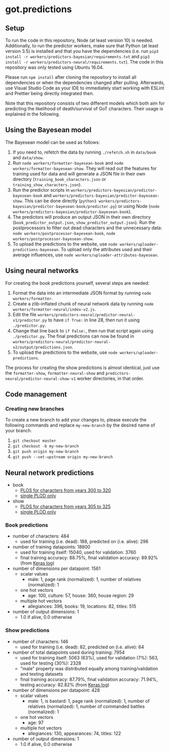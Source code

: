 # got.predictions

## Setup

To run the code in this repository, Node (at least version 10) is needed. Additionally, to run the predictor workers, make sure that Python (at least version 3.5) is installed and that you have the dependencies (i.e. run `pip3 install -r workers/predictors-bayesian/requirements.txt` and `pip3 install -r workers/predictors-neural/requirements.txt`). The code in this repository was only tested using Ubuntu 16.04.

Please run `npm install` after cloning the repository to install all dependencies or when the dependencies changed after pulling. Afterwards, use Visual Studio Code as your IDE to immediately start working with ESLint and Prettier being directly integrated then.

Note that this repository consists of two different models which both aim for predicting the likelihood of death/survival of GoT characters. Their usage is explained in the following.

## Using the Bayesean model

The Bayesean model can be used as follows:

1. If you need to, refetch the data by running `./refetch.sh` in `data/book` and `data/show`.
2. Run `node workers/formatter-bayesean-book` and `node workers/formatter-bayesean-show`. They will read out the features for training used for data and will generate a JSON file in their own directory (`training_book_characters.json` or `training_show_characters.json`).
3. Run the predictor scripts in `workers/predictors-bayesian/predictor-bayesean-book` and `workers/predictors-bayesian/predictor-bayesean-show`. This can be done directly (`python3 workers/predictors-bayesian/predictor-bayesean-book/predictor.py`) or using Node (`node workers/predictors-bayesian/predictor-bayesean-book`).
4. The predictors will produce an output JSON in their own directory (`book_predictor_output.json`, `show_predictor_output.json`). Run the postprocessors to filter out dead characters and the unnecessary data: `node workers/postprocessor-bayesean-book`, `node workers/postprocessor-bayesean-show`.
5. To upload the predictions to the website, use `node workers/uploader-predictions-bayesean`. To upload only the attributes used and their average influences, use `node workers/uploader-attributes-bayesean`.

## Using neural networks

For creating the book predictions yourself, several steps are needed:

1. Format the data into an intermediate JSON format by running `node workers/formatter`.
2. Create a zlib-inflated chunk of neural network data by running `node workers/formatter-neural/index-v2.js`.
3. Edit the file `workers/predictors-neural/predictor-neural-v1/predictor.py` to have `if True:` in line 28, then run it using `./predictor.py`.
4. Change that line back to `if False:`, then run that script again using `./predictor.py`. The final predictions can now be found in `workers/predictors-neural/predictor-neural-v2/output/predictions.json`.
5. To upload the predictions to the website, use `node workers/uploader-predictions`.

The process for creating the show predictions is almost identical, just use the `formatter-show`, `formatter-neural-show` and `predictors-neural/predictor-neural-show-v1` worker directories, in that order.

## Code management

### Creating new branches

To create a new branch to add your changes to, please execute the following commands and replace `my-new-branch` by the desired name of your branch.

1. `git checkout master`
2. `git checkout -b my-new-branch`
3. `git push origin my-new-branch`
4. `git push --set-upstream origin my-new-branch`

## Neural network predictions

- book
  - [PLOS for characters from years 300 to 320](workers/predictors-neural/predictor-neural-v2/output/predictions.json)
  - [single PLOD only](workers/predictors-neural/predictor-neural-v2/output/predictions-plod.json)
- show
  - [PLOS for characters from years 305 to 325](workers/predictors-neural/predictor-neural-show-v1/output/predictions.json)
  - [single PLOD only](workers/predictors-neural/predictor-neural-show-v1/output/predictions-plod.json)

### Book predictions

- number of characters: 484
  - used for training (i.e. dead): 188, predicted on (i.e. alive): 296
- number of training datapoints: 18800
  - used for training itself: 15040, used for validation: 3760
  - final training accuracy: 88.75%, final validation accuracy: 89.92% (from [Keras log](workers/predictors-neural/predictor-neural-v2/models/keras-log))
- number of dimensions per datapoint: 1561
  - scalar values
    - male: 1, page rank (normalized): 1, number of relatives (normalized): 1
  - one hot vectors
    - age: 100, culture: 57, house: 360, house region: 29
  - multiple hot vectors
    - allegiances: 396, books: 19, locations: 82, titles: 515
- number of output dimensions: 1
  - 1.0 if alive, 0.0 otherwise

### Show predictions

- number of characters: 146
  - used for training (i.e. dead): 82, predicted on (i.e. alive): 64
- number of total datapoints used during training: 7954
  - used for training itself: 5063 (63%), used for validation (7%): 563, used for testing (30%): 2328
  - "male" property was distributed equally among training/validation and testing datasets
  - final training accuracy: 87.79%, final validation accuracy: 71.94%, testing accuracy: 82.82% (from [Keras log](workers/predictors-neural/predictor-neural-show-v1/models/keras-log))
- number of dimensions per datapoint: 428
  - scalar values
    - male: 1, is bastard: 1, page rank (normalized): 1, number of relatives (normalized): 1, number of commanded battles (normalized): 1
  - one hot vectors
    - age: 97
  - multiple hot vectors
    - allegiances: 130, appearances: 74, titles: 122
- number of output dimensions: 1
  - 1.0 if alive, 0.0 otherwise
